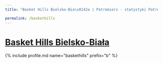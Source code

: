 ```yaml
---
title: "Basket Hills Bielsko-Bia\u0142a | Patromierz - statystyki Patronite.pl"

permalink: /baskethills
---
```


# [Basket Hills Bielsko-Biała](https://patronite.pl/baskethills)

{% include profile.md name="baskethills" prefix="b" %}
